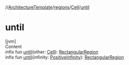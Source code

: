 //[ArchitectureTemplate](../../index.md)/[regions](../index.md)/[Cell](index.md)/[until](until.md)



# until  
[jvm]  
Content  
infix fun [until](until.md)(other: [Cell](index.md)): [RectangularRegion](../-rectangular-region/index.md)  
infix fun [until](until.md)(infinity: [PositiveInfinity](../../extensions/-positive-infinity/index.md)): [RectangularRegion](../-rectangular-region/index.md)  



